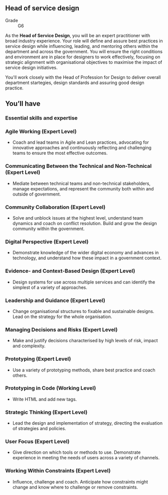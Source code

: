 ## Head of service design

<dl class="govuk-summary-list">
  <div class="govuk-summary-list__row">
    <dt class="govuk-summary-list__key">
      Grade
    </dt>
    <dd class="govuk-summary-list__value">
      G6
    </dd>
  </div>
</dl>

As the **Head of Service Design**, you will be an expert practitioner with broad industry experience. Your role will define and assure best practices in service design while influencing, leading, and mentoring others within the department and across the government. You will ensure the right conditions and environment are in place for designers to work effectively, focusing on strategic alignment with organisational objectives to maximise the impact of service design initiatives.

You'll work closely with the Head of Profession for Design to deliver overall department startegies, design standards and assuring good design practice.


## You’ll have

### Essential skills and expertise

### Agile Working (Expert Level)

- Coach and lead teams in Agile and Lean practices, advocating for innovative approaches and continuously reflecting and challenging teams to ensure the most effective outcomes.

### Communicating Between the Technical and Non-Technical (Expert Level)

- Mediate between technical teams and non-technical stakeholders, manage expectations, and represent the community both within and outside of government.

### Community Collaboration (Expert Level)

- Solve and unblock issues at the highest level, understand team dynamics and coach on conflict resolution. Build and grow the design community within the government.

### Digital Perspective (Expert Level)

- Demonstrate knowledge of the wider digital economy and advances in technology, and understand how these impact in a government context.

### Evidence- and Context-Based Design (Expert Level)

- Design systems for use across multiple services and can identify the simplest of a variety of approaches.

### Leadership and Guidance (Expert Level)

- Change organisational structures to fixable and sustainable designs. Lead on the strategy for the whole organisation.

### Managing Decisions and Risks (Expert Level)

- Make and justify decisions characterised by high levels of risk, impact and complexity.

### Prototyping (Expert Level)

- Use a variety of prototyping methods, share best practice and coach others.

### Prototyping in Code (Working Level)

- Write HTML and add new tags.

### Strategic Thinking (Expert Level)

- Lead the design and implementation of strategy, directing the evaluation of strategies and policies.

### User Focus (Expert Level)

- Give direction on which tools or methods to use. Demonstrate experience in meeting the needs of users across a variety of channels.

### Working Within Constraints (Expert Level)

- Influence, challenge and coach. Anticipate how constraints might change and know where to challenge or remove constraints.